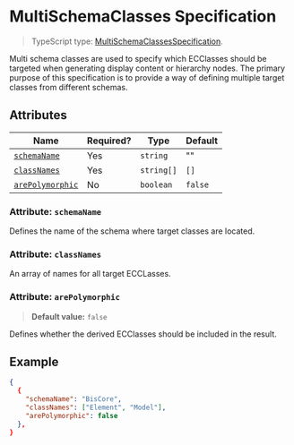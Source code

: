 # MultiSchemaClasses Specification

> TypeScript type: [MultiSchemaClassesSpecification]($presentation-common).

Multi schema classes are used to specify which ECClasses should be targeted when generating display content or hierarchy nodes. The primary purpose of this specification is to provide a way of defining multiple target classes from different schemas.

## Attributes

| Name                                          | Required? | Type                                                                  | Default |
| --------------------------------------------- | --------- | --------------------------------------------------------------------- | ------- |
| [`schemaName`](#attribute-schemaname)         | Yes       | `string`                                                              |   ""    |
| [`classNames`](#attribute-classnames)         | Yes       | `string[]`                                                            |  `[]`   |
| [`arePolymorphic`](#attribute-arepolymorphic) | No        | `boolean`                                                             | `false` |

### Attribute: `schemaName`

Defines the name of the schema where target classes are located.

### Attribute: `classNames`

An array of names for all target ECCLasses.

### Attribute: `arePolymorphic`

> **Default value:** `false`

Defines whether the derived ECClasses should be included in the result.

## Example

```JSON
{
  {
    "schemaName": "BisCore",
    "classNames": ["Element", "Model"],
    "arePolymorphic": false
  },
}
```
